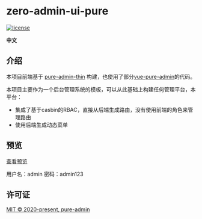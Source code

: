 <h1>zero-admin-ui-pure</h1>

[![license](https://img.shields.io/github/license/pure-admin/vue-pure-admin.svg)](LICENSE)

**中文**

## 介绍

本项目前端基于 [pure-admin-thin](https://github.com/pure-admin/pure-admin-thin) 构建，也使用了部分[vue-pure-admin](https://github.com/pure-admin/vue-pure-admin)的代码。

本项目主要作为一个后台管理系统的模板，可以从此基础上构建任何管理平台，本平台：

- 集成了基于casbin的RBAC，直接从后端生成路由，没有使用前端的角色来管理路由
- 使用后端生成动态菜单

## 预览

<a href="https://cplinux98.github.io/zero-admin-ui-pure/#/login" target="_blank" rel="noopener noreferrer">查看预览</a>

用户名：admin
密码：admin123

## 许可证

[MIT © 2020-present, pure-admin](./LICENSE)
